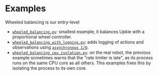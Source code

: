 # Examples

Wheeled balancing is our entry-level

- [`wheeled_balancing.py`](wheeled_balancing.py): smallest example, it balances Upkie with a proportional wheel controller.
- [`wheeled_balancing_with_logging.py`](wheeled_balancing_with_logging.py): adds logging of actions and observations using [`asynchronous I/O`](https://docs.python.org/3/library/asyncio.html).
- [`wheeled_balancing_cpu_isolation.py`](wheeled_balancing_cpu_isolation.py): on the real robot, the previous example sometimes warns that the "rate limiter is late", as its process runs on the same CPU core as all others. This examples fixes this by isolating the process to its own core.
